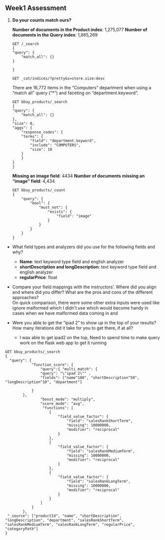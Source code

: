 ## Week1 Assessment

1. **Do your counts match ours?**

    **Number of documents in the Product index**: 1,275,077
    **Number of documents in the Query index**: 1,865,269

    ```
    GET /_search
    {
    "query": {
        "match_all": {}
    }
    
    }

    GET _cat/indices/?pretty&s=store.size:desc
    ```

    There are 16,772 items in the “Computers” department when using a “match all” query (“*”) and faceting on “department.keyword”.

    ```
    GET bbuy_products/_search
    {
    "query": {
        "match_all": {}
    },
    "size": 0,
    "aggs": {
        "response_codes": {
        "terms": {
            "field": "department.keyword",
            "include": "COMPUTERS",
            "size": 10
        }
        }
    }
    }
    ```

    **Missing an image field**: 4434
    **Number of documents missing an “image” field**: 4,434

    ```
    GET bbuy_products/_count
    {
        "query": {
            "bool": {
                "must_not": {
                    "exists": {
                        "field": "image"
                    }
                }
            }
        }
    }
    ```

- What field types and analyzers did you use for the following fields and why?
    - **Name**: text keyword type field and english analyzer
    - **shortDescription and longDescription**: text keyword type field and english analyzer
    - **regularPrice**: float

- Compare your field mappings with the instructors’. Where did you align and where did you differ? What are the pros and cons of the different approaches?    
On quick comparison, there were some other extra inputs were used like ignore malformed which I didn't use which would become handy in cases when we have malformed data coming in and 


- Were you able to get the “ipad 2” to show up in the top of your results? How many iterations did it take for you to get there, if at all?

    - I was able to get ipad2 on the top, Need to spend time to make query work on the flask web app to get it running

```
GET bbuy_products/_search
{
  "query": {
            "function_score": {
                "query":{ "multi_match": { 
                "query": "\"ipad 2\"" ,
                "fields": ["name^100", "shortDescription^50", "longDescription^10", "department"]

            }
        },
                "boost_mode": "multiply",
                "score_mode": "avg",
                 "functions": [
                    {
                        "field_value_factor": {
                            "field": "salesRankShortTerm",
                            "missing": 10000000, 
                            "modifier": "reciprocal"
                        }
                    },
                    {
                        "field_value_factor": {
                            "field": "salesRankMediumTerm",
                            "missing": 10000000,
                            "modifier": "reciprocal"
                        }
                    },
                    {
                        "field_value_factor": {
                            "field": "salesRankLongTerm",
                            "missing": 10000000,
                            "modifier": "reciprocal"
                        }
                    }
                ]               
            } 
        },
 "_source": ["productId", "name", "shortDescription", "longDescription", "department", "salesRankShortTerm",  "salesRankMediumTerm", "salesRankLongTerm", "regularPrice", "categoryPath"]        
}      
```
